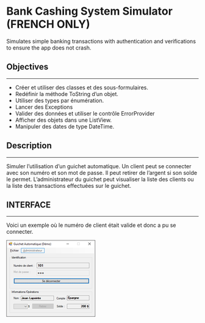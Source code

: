 # Bank Cashing System Simulator (FRENCH ONLY)

Simulates simple banking transactions with authentication and verifications to ensure the app does not crash.

## Objectives 

---
*	Créer et utiliser des classes et des sous-formulaires. 
*	Redéfinir la méthode ToString d’un objet.
*	Utiliser des types par énumération. 
*	Lancer des Exceptions
*	Valider des données et utiliser le contrôle ErrorProvider
*	Afficher des objets dans une ListView. 
*	Manipuler des dates de type DateTime.


## Description

---

Simuler l’utilisation d’un guichet automatique. Un client peut se connecter avec son numéro et son mot de passe. Il peut retirer de l’argent si son solde le permet. L’administrateur du guichet peut visualiser la liste des clients ou la liste des transactions effectuées sur le guichet.


## INTERFACE 

---

Voici un exemple où le numéro de client était valide et donc a pu se connecter. 

![Demo](./Imgs/Demo.png)



















